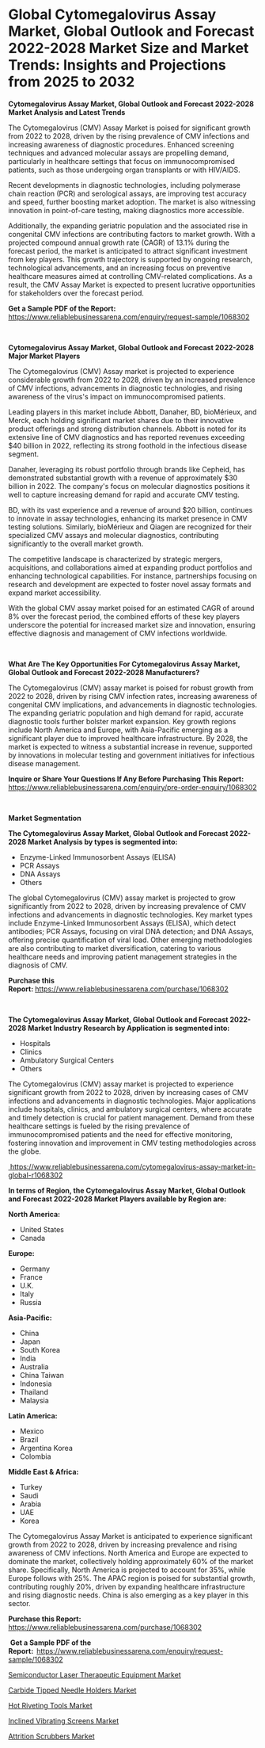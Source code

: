 <p><h1>Global Cytomegalovirus Assay Market, Global Outlook and Forecast 2022-2028 Market Size and Market Trends: Insights and Projections from 2025 to 2032</h1></p><p><strong>Cytomegalovirus Assay Market, Global Outlook and Forecast 2022-2028 Market Analysis and Latest Trends</strong></p>
<p><p>The Cytomegalovirus (CMV) Assay Market is poised for significant growth from 2022 to 2028, driven by the rising prevalence of CMV infections and increasing awareness of diagnostic procedures. Enhanced screening techniques and advanced molecular assays are propelling demand, particularly in healthcare settings that focus on immunocompromised patients, such as those undergoing organ transplants or with HIV/AIDS. </p><p>Recent developments in diagnostic technologies, including polymerase chain reaction (PCR) and serological assays, are improving test accuracy and speed, further boosting market adoption. The market is also witnessing innovation in point-of-care testing, making diagnostics more accessible. </p><p>Additionally, the expanding geriatric population and the associated rise in congenital CMV infections are contributing factors to market growth. With a projected compound annual growth rate (CAGR) of 13.1% during the forecast period, the market is anticipated to attract significant investment from key players. This growth trajectory is supported by ongoing research, technological advancements, and an increasing focus on preventive healthcare measures aimed at controlling CMV-related complications. As a result, the CMV Assay Market is expected to present lucrative opportunities for stakeholders over the forecast period.</p></p>
<p><strong>Get a Sample PDF of the Report:&nbsp;</strong> <a href="https://www.reliablebusinessarena.com/enquiry/request-sample/1068302?utm_campaign=2217&utm_medium=2&utm_source=Github&utm_content=ia&utm_term=21032025&utm_id=cytomegalovirus-assay-market-global-outlook-and-forecast-2022-2028">https://www.reliablebusinessarena.com/enquiry/request-sample/1068302</a></p>
<p>&nbsp;</p>
<p><strong>Cytomegalovirus Assay Market, Global Outlook and Forecast 2022-2028 Major Market Players</strong></p>
<p><p>The Cytomegalovirus (CMV) Assay market is projected to experience considerable growth from 2022 to 2028, driven by an increased prevalence of CMV infections, advancements in diagnostic technologies, and rising awareness of the virus's impact on immunocompromised patients.</p><p>Leading players in this market include Abbott, Danaher, BD, bioMérieux, and Merck, each holding significant market shares due to their innovative product offerings and strong distribution channels. Abbott is noted for its extensive line of CMV diagnostics and has reported revenues exceeding $40 billion in 2022, reflecting its strong foothold in the infectious disease segment. </p><p>Danaher, leveraging its robust portfolio through brands like Cepheid, has demonstrated substantial growth with a revenue of approximately $30 billion in 2022. The company's focus on molecular diagnostics positions it well to capture increasing demand for rapid and accurate CMV testing.</p><p>BD, with its vast experience and a revenue of around $20 billion, continues to innovate in assay technologies, enhancing its market presence in CMV testing solutions. Similarly, bioMérieux and Qiagen are recognized for their specialized CMV assays and molecular diagnostics, contributing significantly to the overall market growth.</p><p>The competitive landscape is characterized by strategic mergers, acquisitions, and collaborations aimed at expanding product portfolios and enhancing technological capabilities. For instance, partnerships focusing on research and development are expected to foster novel assay formats and expand market accessibility.</p><p>With the global CMV assay market poised for an estimated CAGR of around 8% over the forecast period, the combined efforts of these key players underscore the potential for increased market size and innovation, ensuring effective diagnosis and management of CMV infections worldwide.</p></p>
<p>&nbsp;</p>
<p><strong>What Are The Key Opportunities For Cytomegalovirus Assay Market, Global Outlook and Forecast 2022-2028 Manufacturers?</strong></p>
<p><p>The Cytomegalovirus (CMV) assay market is poised for robust growth from 2022 to 2028, driven by rising CMV infection rates, increasing awareness of congenital CMV implications, and advancements in diagnostic technologies. The expanding geriatric population and high demand for rapid, accurate diagnostic tools further bolster market expansion. Key growth regions include North America and Europe, with Asia-Pacific emerging as a significant player due to improved healthcare infrastructure. By 2028, the market is expected to witness a substantial increase in revenue, supported by innovations in molecular testing and government initiatives for infectious disease management.</p></p>
<p><strong>Inquire or Share Your Questions If Any Before Purchasing This Report:</strong> <a href="https://www.reliablebusinessarena.com/enquiry/pre-order-enquiry/1068302?utm_campaign=2217&utm_medium=2&utm_source=Github&utm_content=ia&utm_term=21032025&utm_id=cytomegalovirus-assay-market-global-outlook-and-forecast-2022-2028">https://www.reliablebusinessarena.com/enquiry/pre-order-enquiry/1068302</a></p>
<p>&nbsp;</p>
<p><strong>Market Segmentation</strong></p>
<p><strong>The Cytomegalovirus Assay Market, Global Outlook and Forecast 2022-2028 Market Analysis by types is segmented into:</strong></p>
<p><ul><li>Enzyme-Linked Immunosorbent Assays (ELISA)</li><li>PCR Assays</li><li>DNA Assays</li><li>Others</li></ul></p>
<p><p>The global Cytomegalovirus (CMV) assay market is projected to grow significantly from 2022 to 2028, driven by increasing prevalence of CMV infections and advancements in diagnostic technologies. Key market types include Enzyme-Linked Immunosorbent Assays (ELISA), which detect antibodies; PCR Assays, focusing on viral DNA detection; and DNA Assays, offering precise quantification of viral load. Other emerging methodologies are also contributing to market diversification, catering to various healthcare needs and improving patient management strategies in the diagnosis of CMV.</p></p>
<p><strong>Purchase this Report:&nbsp;</strong><a href="https://www.reliablebusinessarena.com/purchase/1068302?utm_campaign=2217&utm_medium=2&utm_source=Github&utm_content=ia&utm_term=21032025&utm_id=cytomegalovirus-assay-market-global-outlook-and-forecast-2022-2028">https://www.reliablebusinessarena.com/purchase/1068302</a></p>
<p>&nbsp;</p>
<p><strong>The Cytomegalovirus Assay Market, Global Outlook and Forecast 2022-2028 Market Industry Research by Application is segmented into:</strong></p>
<p><ul><li>Hospitals</li><li>Clinics</li><li>Ambulatory Surgical Centers</li><li>Others</li></ul></p>
<p><p>The Cytomegalovirus (CMV) assay market is projected to experience significant growth from 2022 to 2028, driven by increasing cases of CMV infections and advancements in diagnostic technologies. Major applications include hospitals, clinics, and ambulatory surgical centers, where accurate and timely detection is crucial for patient management. Demand from these healthcare settings is fueled by the rising prevalence of immunocompromised patients and the need for effective monitoring, fostering innovation and improvement in CMV testing methodologies across the globe.</p></p>
<p><a href="https://www.reliablebusinessarena.com/cytomegalovirus-assay-market-in-global-r1068302?utm_campaign=2217&utm_medium=2&utm_source=Github&utm_content=ia&utm_term=21032025&utm_id=cytomegalovirus-assay-market-global-outlook-and-forecast-2022-2028">&nbsp;https://www.reliablebusinessarena.com/cytomegalovirus-assay-market-in-global-r1068302</a></p>
<p><strong>In terms of Region, the Cytomegalovirus Assay Market, Global Outlook and Forecast 2022-2028 Market Players available by Region are:</strong></p>
<p>
    <p> <strong> North America: </strong>
        <ul>
            <li>United States</li>
            <li>Canada</li>
        </ul>
        </p> 
    <p> <strong> Europe: </strong>
        <ul>
            <li>Germany</li>
            <li>France</li>
            <li>U.K.</li>
            <li>Italy</li>
            <li>Russia</li>
        </ul>
        </p> 
    <p> <strong> Asia-Pacific: </strong>
        <ul>
            <li>China</li>
            <li>Japan</li>
            <li>South Korea</li>
            <li>India</li>
            <li>Australia</li>
            <li>China Taiwan</li>
            <li>Indonesia</li>
            <li>Thailand</li>
            <li>Malaysia</li>
        </ul>
        </p> 
    <p> <strong> Latin America: </strong>
        <ul>
            <li>Mexico</li>
            <li>Brazil</li>
            <li>Argentina Korea</li>
            <li>Colombia</li>
        </ul>
        </p> 
    <p> <strong> Middle East & Africa: </strong>
        <ul>
            <li>Turkey</li>
            <li>Saudi</li>
            <li>Arabia</li>
            <li>UAE</li>
            <li>Korea</li>
        </ul>
    </p>
    </p>
<p><p>The Cytomegalovirus Assay Market is anticipated to experience significant growth from 2022 to 2028, driven by increasing prevalence and rising awareness of CMV infections. North America and Europe are expected to dominate the market, collectively holding approximately 60% of the market share. Specifically, North America is projected to account for 35%, while Europe follows with 25%. The APAC region is poised for substantial growth, contributing roughly 20%, driven by expanding healthcare infrastructure and rising diagnostic needs. China is also emerging as a key player in this sector.</p></p>
<p><strong>Purchase this Report: </strong><a href="https://www.reliablebusinessarena.com/purchase/1068302?utm_campaign=2217&utm_medium=2&utm_source=Github&utm_content=ia&utm_term=21032025&utm_id=cytomegalovirus-assay-market-global-outlook-and-forecast-2022-2028">https://www.reliablebusinessarena.com/purchase/1068302</a></p>
<p>&nbsp;<strong>Get a Sample PDF of the Report:&nbsp;&nbsp;</strong><a href="https://www.reliablebusinessarena.com/enquiry/request-sample/1068302?utm_campaign=2217&utm_medium=2&utm_source=Github&utm_content=ia&utm_term=21032025&utm_id=cytomegalovirus-assay-market-global-outlook-and-forecast-2022-2028">https://www.reliablebusinessarena.com/enquiry/request-sample/1068302</a></p>
<p><strong></strong></p>
<p><p><a href="https://github.com/guzasbahsas/Market-Research-Report-List-1/blob/main/semiconductor-laser-therapeutic-equipment-market.md?utm_campaign=2217&utm_medium=2&utm_source=Github&utm_content=ia&utm_term=21032025&utm_id=cytomegalovirus-assay-market-global-outlook-and-forecast-2022-2028">Semiconductor Laser Therapeutic Equipment Market</a></p><p><a href="https://github.com/weisonmanych/Market-Research-Report-List-1/blob/main/carbide-tipped-needle-holders-market.md?utm_campaign=2217&utm_medium=2&utm_source=Github&utm_content=ia&utm_term=21032025&utm_id=cytomegalovirus-assay-market-global-outlook-and-forecast-2022-2028">Carbide Tipped Needle Holders Market</a></p><p><a href="https://www.linkedin.com/pulse/key-insights-hot-riveting-tools-market-stakeholder-perspectives-phyre?utm_campaign=2217&utm_medium=2&utm_source=Github&utm_content=ia&utm_term=21032025&utm_id=cytomegalovirus-assay-market-global-outlook-and-forecast-2022-2028">Hot Riveting Tools Market</a></p><p><a href="https://www.linkedin.com/pulse/global-inclined-vibrating-screens-market-trends-analysis-ae9te?utm_campaign=2217&utm_medium=2&utm_source=Github&utm_content=ia&utm_term=21032025&utm_id=cytomegalovirus-assay-market-global-outlook-and-forecast-2022-2028">Inclined Vibrating Screens Market</a></p><p><a href="https://www.linkedin.com/pulse/revenue-market-growth-projections-attrition-scrubbers-46-loa6e?utm_campaign=2217&utm_medium=2&utm_source=Github&utm_content=ia&utm_term=21032025&utm_id=cytomegalovirus-assay-market-global-outlook-and-forecast-2022-2028">Attrition Scrubbers Market</a></p></p>